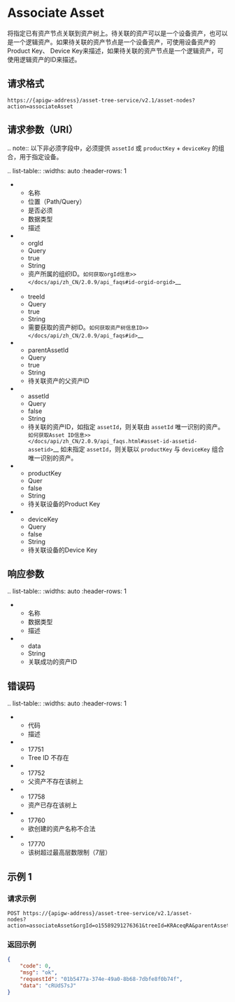 # Associate Asset

将指定已有资产节点关联到资产树上。待关联的资产可以是一个设备资产，也可以是一个逻辑资产。如果待关联的资产节点是一个设备资产，可使用设备资产的Product Key、 Device Key来描述，如果待关联的资产节点是一个逻辑资产，可使用逻辑资产的ID来描述。

## 请求格式

```
https://{apigw-address}/asset-tree-service/v2.1/asset-nodes?action=associateAsset
```

## 请求参数（URI）

.. note:: 以下非必须字段中，必须提供 ``assetId`` 或 ``productKey`` + ``deviceKey`` 的组合，用于指定设备。

>>>>>>>>>>>>>>>>>>>>>>>>>>>>>>>>>>>>>>>>>>>>>>>>>>>>>>>>>

.. list-table::
   :widths: auto
   :header-rows: 1

   * - 名称
     - 位置（Path/Query）
     - 是否必须
     - 数据类型
     - 描述
   * - orgId
     - Query
     - true
     - String
     - 资产所属的组织ID。`如何获取orgId信息>> </docs/api/zh_CN/2.0.9/api_faqs#id-orgid-orgid>`__
   * - treeId
     - Query
     - true
     - String
     - 需要获取的资产树ID。`如何获取资产树信息ID>> </docs/api/zh_CN/2.0.9/api_faqs#id>`__
   * - parentAssetId
     - Query
     - true
     - String
     - 待关联资产的父资产ID 
   * - assetId
     - Query
     - false
     - String
     - 待关联的资产ID，如指定 ``assetId``，则关联由 ``assetId`` 唯一识别的资产。`如何获取Asset ID信息>> </docs/api/zh_CN/2.0.9/api_faqs.html#asset-id-assetid-assetid>`__
         如未指定 ``assetId``，则关联以 ``productKey`` 与 ``deviceKey`` 组合唯一识别的资产。
   * - productKey
     - Quer
     - false
     - String
     - 待关联设备的Product Key
   * - deviceKey
     -  Query
     - false
     - String
     - 待关联设备的Device Key



## 响应参数

.. list-table::
   :widths: auto
   :header-rows: 1

   * - 名称
     - 数据类型
     - 描述
   * - data
     - String 
     - 关联成功的资产ID



## 错误码


.. list-table::
   :widths: auto
   :header-rows: 1

   * - 代码
     - 描述
   * - 17751
     - Tree ID 不存在
   * - 17752
     - 父资产不存在该树上
   * - 17758
     - 资产已存在该树上
   * - 17760
     - 欲创建的资产名称不合法
   * - 17770
     - 该树超过最高层数限制（7层）



## 示例 1

### 请求示例

```
POST https://{apigw-address}/asset-tree-service/v2.1/asset- 
nodes?action=associateAsset&orgId=o15589291276361&treeId=KRAceqRA&parentAssetId=LGRCJVDc&productKey=UwXL9jmm&deviceKey=eacdsz9IGJ
```

### 返回示例

```json
{ 
    "code": 0, 
    "msg": "ok", 
    "requestId": "01b5477a-374e-49a0-8b68-7dbfe8f0b74f", 
    "data": "cRUdS7sJ" 
} 
```

